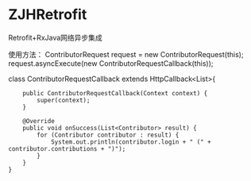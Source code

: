 # ZJHRetrofit
Retrofit+RxJava网络异步集成

使用方法：
ContributorRequest request = new ContributorRequest(this);
request.asyncExecute(new ContributorRequestCallback(this));

class ContributorRequestCallback extends HttpCallback<List<Contributor>>{

        public ContributorRequestCallback(Context context) {
            super(context);
        }

        @Override
        public void onSuccess(List<Contributor> result) {
            for (Contributor contributor : result) {
                System.out.println(contributor.login + " (" + contributor.contributions + ")");
            }
        }
    }
